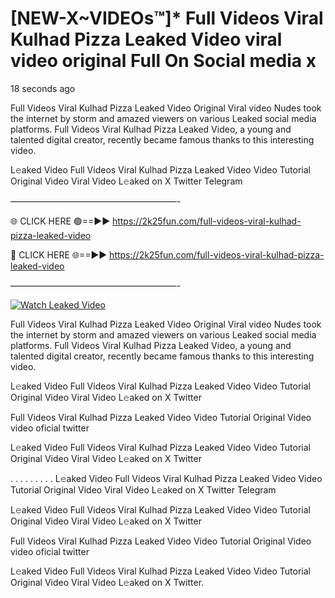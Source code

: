 # [NEW-X~VIDEOs™]* Full Videos Viral Kulhad Pizza Leaked Video viral video original Full On Social media x

18 seconds ago

Full Videos Viral Kulhad Pizza Leaked Video Original Viral video Nudes took the internet by storm and amazed viewers on various Leaked social media platforms. Full Videos Viral Kulhad Pizza Leaked Video, a young and talented digital creator, recently became famous thanks to this interesting video.

L𝚎aked Video Full Videos Viral Kulhad Pizza Leaked Video Video Tutorial Original Video Viral Video L𝚎aked on X Twitter Telegram

———————————————————-

🌐 CLICK HERE 🟢==►► https://2k25fun.com/full-videos-viral-kulhad-pizza-leaked-video

🔴 CLICK HERE 🌐==►► https://2k25fun.com/full-videos-viral-kulhad-pizza-leaked-video

———————————————————-

[![Watch Leaked Video](https://miro.medium.com/v2/resize:fit:828/format:webp/1*cilzJN44JGOrTw9NJCrNHA.gif "Watch Leaked Video")](https://2k25fun.com/full-videos-viral-kulhad-pizza-leaked-video)

Full Videos Viral Kulhad Pizza Leaked Video Original Viral video Nudes took the internet by storm and amazed viewers on various Leaked social media platforms. Full Videos Viral Kulhad Pizza Leaked Video, a young and talented digital creator, recently became famous thanks to this interesting video.

L𝚎aked Video Full Videos Viral Kulhad Pizza Leaked Video Video Tutorial Original Video Viral Video L𝚎aked on X Twitter

Full Videos Viral Kulhad Pizza Leaked Video Video Tutorial Original Video video oficial twitter

L𝚎aked Video Full Videos Viral Kulhad Pizza Leaked Video Video Tutorial Original Video Viral Video L𝚎aked on X Twitter

. . . . . . . . . L𝚎aked Video Full Videos Viral Kulhad Pizza Leaked Video Video Tutorial Original Video Viral Video L𝚎aked on X Twitter Telegram

L𝚎aked Video Full Videos Viral Kulhad Pizza Leaked Video Video Tutorial Original Video Viral Video L𝚎aked on X Twitter

Full Videos Viral Kulhad Pizza Leaked Video Video Tutorial Original Video video oficial twitter

L𝚎aked Video Full Videos Viral Kulhad Pizza Leaked Video Video Tutorial Original Video Viral Video L𝚎aked on X Twitter.